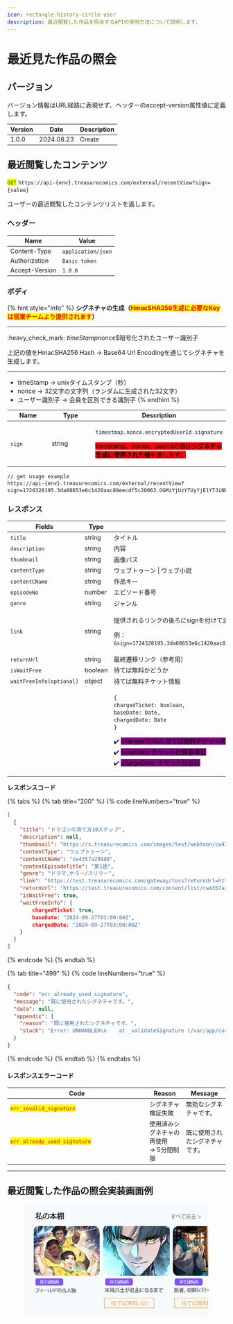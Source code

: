 ```yaml
---
icon: rectangle-history-circle-user
description: 最近閲覧した作品を照会するAPIの使用方法について説明します。
---
```


# 最近見た作品の照会

## バージョン

バージョン情報はURL経路に表現せず、ヘッダーのaccept-version属性値に定義します。

| Version | Date       | Description |
| ------- | ---------- | ----------- |
| 1.0.0   | 2024.08.23 | Create      |

## 最近閲覧したコンテンツ

<mark style="color:green;">`GET`</mark> `https://api-{env}.treasurecomics.com/external/recentView?sign={value}`

ユーザーの最近閲覧したコンテンツリストを返します。

### ヘッダー

| Name           | Value              |
| -------------- | ------------------ |
| Content-Type   | `application/json` |
| Authorization  | `Basic token`      |
| Accept-Version | `1.0.0`            |

### **ボディ**

{% hint style="info" %}
**シグネチャの生成（**<mark style="color:red;">**HmacSHA256生成に必要なKeyは営業チームより提供されます**</mark>**）**

***

:heavy\_check\_mark: $timeStamp$nonce$暗号化されたユーザー識別子

上記の値をHmacSHA256 Hash -> Base64 Url Encodingを通じてシグネチャを生成します。

***

* timeStamp -> unixタイムスタンプ（秒）
* nonce -> 32文字の文字列（ランダムに生成された32文字）
* ユーザー識別子 -> 会員を区別できる識別子
{% endhint %}

<table data-full-width="false"><thead><tr><th width="127">Name</th><th width="141">Type</th><th>Description</th></tr></thead><tbody><tr><td><code>sign</code></td><td>string</td><td><p><code>timestmap.nonce.encryptedUserId.signature</code></p><p><mark style="background-color:red;">timestamp、nonce、useridの値は<strong>シグネチャ生成に使用された値</strong>を渡します。</mark></p></td></tr></tbody></table>

```
// get usage example
https://api-{env}.treasurecomics.com/external/recentView?sign=1724328195.3da08653e6c1420aac89eecdf5c20063.OGMzYjUzYTUyYjE1YTJiNDAyZGM3MGJiZmMzMDI2YWE1NDg0YWY2ZTdjNjMyZTJlMTdjMjQyOGU1NjZhYjdhYQ
```

### **レスポンス**

<table><thead><tr><th width="270">Fields</th><th width="106">Type</th><th>Description</th></tr></thead><tbody><tr><td><code>title</code></td><td>string</td><td>タイトル</td></tr><tr><td><code>description</code></td><td>string</td><td>内容</td></tr><tr><td><code>thumbnail</code></td><td>string</td><td>画像パス</td></tr><tr><td><code>contentType</code></td><td>string</td><td>ウェブトゥーン | ウェブ小説</td></tr><tr><td><code>contentCName</code></td><td>string</td><td>作品キー</td></tr><tr><td><code>episodeNo</code></td><td>number</td><td>エピソード番号</td></tr><tr><td><code>genre</code></td><td>string</td><td>ジャンル</td></tr><tr><td><code>link</code></td><td>string</td><td><p>提供されるリンクの後ろにsignを付けて渡す</p><p>例：<code>&#x26;sign=1724328195.3da08653e6c1420aac89eecdf5c20063.OGMzYjUzYTUyYjE1YTJiNDAyZGM3MGJiZmMzMDI2YWE1NDg0YWY2ZTdjNjMyZTJlMTdjMjQyOGU1NjZhYjdhYQ</code></p></td></tr><tr><td><code>returnUrl</code></td><td>string</td><td>最終遷移リンク（参考用）</td></tr><tr><td><code>isWaitFree</code></td><td>boolean</td><td>待てば無料かどうか</td></tr><tr><td><code>waitFreeInfo(optional)</code></td><td>object</td><td>待てば無料チケット情報</td></tr><tr><td></td><td></td><td><p><code>{</code><br><code>chargedTicket: boolean,</code><br><code>baseDate: Date,</code><br><code>chargedDate: Date</code><br><code>}</code></p><p><span data-gb-custom-inline data-tag="emoji" data-code="2714">✔️</span> <mark style="background-color:purple;">chargedTicket: 待てば無料チケット所持の有無</mark><br><span data-gb-custom-inline data-tag="emoji" data-code="2714">✔️</span> <mark style="background-color:purple;">baseDate: チケット計算基準日</mark><br><span data-gb-custom-inline data-tag="emoji" data-code="2714">✔️</span> <mark style="background-color:purple;">chargeDate: チケット付与日</mark></p></td></tr></tbody></table>

**レスポンスコード**

{% tabs %}
{% tab title="200" %}
{% code lineNumbers="true" %}
```json
[
  {
    "title": "ドラゴンの育て方10ステップ",
    "description": null,
    "thumbnail": "https://s.treasurecomics.com/images/test/webtoon/cw4357a295d0/thumbnail_1718174618.jpg",
    "contentType": "ウェブトゥーン",
    "contentCName": "cw4357a295d0",
    "contentEpisodeTitle": "第1話",
    "genre": "ドラマ,ホラー/スリラー",
    "link": "https://test.treasurecomics.com/gateway/toss?returnUrl=https%3A%2F%2Ftest.treasurecomics.com%2Fcontent%2Flist%2Fcw4357a295d0",
    "returnUrl": "https://test.treasurecomics.com/content/list/cw4357a295d0",
    "isWaitFree": true,
    "waitFreeInfo": {
        chargedTicket: true,
        baseDate: "2024-09-27T03:00:00Z",
        chargedDate: "2024-09-27T03:00:00Z"
    }
  }
]
```
{% endcode %}
{% endtab %}

{% tab title="499" %}
{% code lineNumbers="true" %}
```json
{
  "code": "err_already_used_signature",
  "message": "既に使用されたシグネチャです。",
  "data": null,
  "appendix": {
    "reason": "既に使用されたシグネチャです。",
    "stack": "Error: UNHANDLED\n    at _validateSignature (/var/app/current/build/controllers/external/toss/recentView/get.1.0.0.js:33:15)\n    at process.processTicksAndRejections (node:internal/process/task_queues:95:5)"
  }
}
```
{% endcode %}
{% endtab %}
{% endtabs %}

#### レスポンスエラーコード

<table><thead><tr><th width="307">Code</th><th>Reason</th><th>Message</th></tr></thead><tbody><tr><td><mark style="color:red;"><code>err_invalid_signature</code></mark></td><td>シグネチャ検証失敗</td><td>無効なシグネチャです。</td></tr><tr><td><mark style="color:red;"><code>err_already_used_signature</code></mark></td><td>使用済みシグネチャの再使用<br>-> 5分間制限</td><td>既に使用されたシグネチャです。</td></tr></tbody></table>

***

## 最近閲覧した作品の照会実装画面例

<div align="left"><figure><img src="../../../.gitbook/assets/continue.jpg" alt=""><figcaption></figcaption></figure></div>
